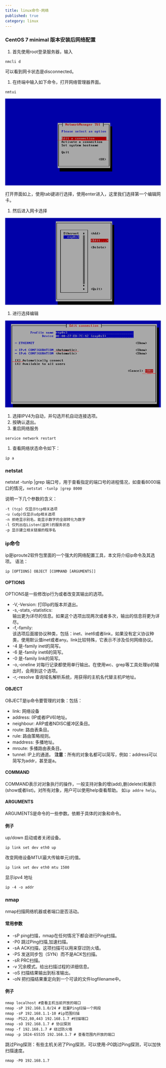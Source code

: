 ```yaml
---
title: linux命令-网络
published: true
category: linux
---
```


### CentOS 7 minimal 版本安装后网络配置
1. 首先使用root登录服务器，输入
```
nmcli d
```
可以看到网卡状态是disconnected。
1. 在终端中输入如下命令，打开网络管理器界面。
```
nmtui
```
![](assets/nginx/1-1.png)

打开界面如上，使用tab键进行选择，使用enter进入，这里我们选择第一个编辑网卡。
1. 然后进入网卡选择

![](assets/nginx/1-2.png)

1. 进行选择编辑

![](assets/nginx/1-3.png)

1. 选择IPV4为自动，并勾选开机自动连接选项。
1. 按确认退出。
1. 重启网络服务
```
service network restart
```
1. 查看网络状态命令如下：
```
ip a
```

### netstat
netstat -tunlp |grep 端口号，用于查看指定的端口号的进程情况，如查看8000端口的情况，`netstat -tunlp |grep 8000`

说明一下几个参数的含义：
```
-t (tcp) 仅显示tcp相关选项
-u (udp)仅显示udp相关选项
-n 拒绝显示别名，能显示数字的全部转化为数字
-l 仅列出在Listen(监听)的服务状态
-p 显示建立相关链接的程序名
```

### ip命令
ip是iproute2软件包里面的一个强大的网络配置工具，本文将介绍ip命令及其选项。
语法：
```shell script
ip [OPTIONS] OBJECT [COMMAND [ARGUMENTS]] 
```

#### OPTIONS
OPTIONS是一些修改ip行为或者改变其输出的选项。
* -V,-Version: 打印ip的版本并退出。
* -s,-stats,-statistics:        
输出更为详尽的信息。如果这个选项出现两次或者多次，输出的信息将更为详尽。
* -f,-family:       
该选项后面接协议种类，包括：inet、inet6或者link，如果没有定义协议种类，使用默认值inet或者any。link比较特殊，它表示不涉及任何网络协议。
* -4 是-family inet的简写。
* -6 是-family inet6的简写。
* -0 是-family link的简写。
* -o,-oneline 对每行记录都使用单行输出。在使用wc、grep等工具处理ip的输出时，会用到这个选项。
* -r,-resolve 查询域名解析系统，用获得的主机名代替主机IP地址。

#### OBJECT
OBJECT是ip命令要管理的对象：包括：
* link: 网络设备
* address: (IP或者IPV6)地址。
* neighbour: ARP或者NDISC缓冲区条目。
* route: 路由表条目。
* rule: 路由策略规则。
* maddress: 多播地址。
* mroute: 多播路由表条目。
* tunnel: IP上的通道。
**注意**：所有的对象名都可以简写，例如：address可以简写为addr，甚至是a。

#### COMMAND
COMMAND表示对对象执行的操作，一般支持对象的增(add),删(delete)和展示(show或者list)。对所有对象，用户可以使用help查看帮助。
如`ip addre help`。

#### ARGUMENTS
ARGUMENTS是命令的一些参数。依赖于具体的对象和命令。

#### 例子
up/down 启动或者关闭设备。
```
ip link set dev eth0 up 
```
改变网络设备MTU(最大传输单元)的值。 
```shell script
ip link set dev eth0 mtu 1500
```
显示ipv4 地址
```shell script
ip -4 -o addr
```

### nmap
nmap扫描网络机器或者端口是否活动。

#### 常用参数
* -sP ping扫描，nmap在任何情况下都会进行Ping扫描。
* -P0 跳过Ping扫描,加速扫描。
* -sA ACK扫描，这项扫描可以用来穿过防火墙。
* -PS 发送同步包（SYN）而不是ACK包扫描。
* -sR PRC扫描。
* -v 冗余模式。给出扫描过程的详细信息。
* -oS 扫描结果输出到标准输出。
* -oN 把扫描结果重定向到一个可读的文件logfilename中。

#### 例子

```shell script
nmap localhost #查看主机当前开放的端口
nmap -sP 192.168.1.0/24 # 批量Ping扫描一个网段
nmap -sP 192.168.1.1-10 #ip范围扫描
nmap -PS22,80,443 192.168.1.7 #扫描端口
nmap -sO 192.168.1.7 # 协议探测
nmap -f 192.168.1.7 # 绕过防火墙
nmap -p 1024-65535 192.168.1.7 # 查看范围内开放的端口
```

跳过Ping探测：有些主机关闭了Ping探测，可以使用-P0跳过Ping探测，可以加快扫描速度。
```shell script
nmap -P0 192.168.1.7
```
